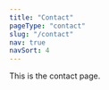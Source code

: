 ```yaml
---
title: "Contact"
pageType: "contact"
slug: "/contact"
nav: true
navSort: 4
---
```

This is the contact page.